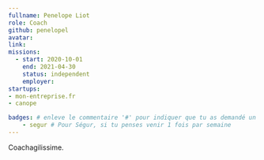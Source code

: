 ```yaml
---
fullname: Penelope Liot
role: Coach 
github: penelopel 
avatar: 
link: 
missions: 
  - start: 2020-10-01
    end: 2021-04-30 
    status: independent
    employer:
startups: 
- mon-entreprise.fr 
- canope

badges: # enleve le commentaire '#' pour indiquer que tu as demandé un badge 
    - segur # Pour Ségur, si tu penses venir 1 fois par semaine
---
```


Coachagilissime.
